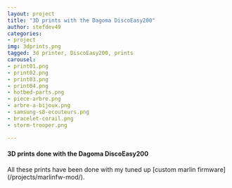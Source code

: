 ```yaml
---
layout: project
title: "3D prints with the Dagoma DiscoEasy200"
author: stefdev49
categories:
- project
img: 3dprints.png
tagged: 3d printer, DiscoEasy200, prints
carousel:
- print01.png
- print02.png
- print03.png
- print04.png
- hotbed-parts.png
- piece-arbre.png
- arbre-a-bijoux.png
- samsung-s8-ecouteurs.png
- bracelet-corail.png
- storm-trooper.png

---
```

#### 3D prints done with the Dagoma DiscoEasy200
<div class="hline"></div>
All these prints have been done with my tuned up [custom marlin firmware](/projects/marlinfw-mod/).
